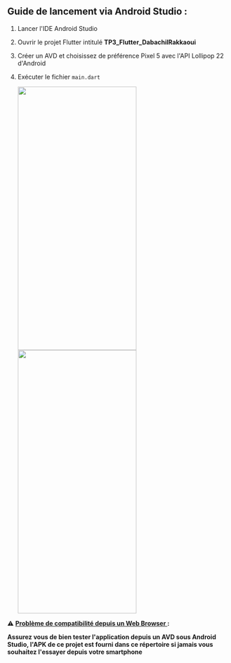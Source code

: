 Guide de lancement via Android Studio :
-----------------------------------------

1. Lancer l'IDE Android Studio

2. Ouvrir le projet Flutter intitulé <b>TP3_Flutter_DabachilRakkaoui</b> 

3. Créer un AVD et choisissez de préférence Pixel 5 avec l'API Lollipop 22 d'Android

4. Exécuter le fichier `main.dart` 


    <img class="left" src="./GIF_1.gif?raw=true" width=270 height=600>
 
    <img class="right" src="./GIF_2.gif?raw=true" width=270 height=600>



:warning: <ins><b>Problème de compatibilité depuis un Web Browser <b></ins>:  

Assurez vous de bien tester l'application depuis un AVD sous Android Studio, l'APK de ce projet est fourni dans ce répertoire si jamais vous souhaitez l'essayer depuis votre smartphone

